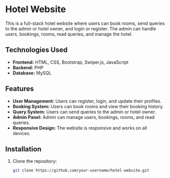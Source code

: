 # Hotel Website

This is a full-stack hotel website where users can book rooms, send queries to the admin or hotel owner, and login or register. The admin can handle users, bookings, rooms, read queries, and manage the hotel.

## Technologies Used

- **Frontend:** HTML, CSS, Bootstrap, Swiper.js, JavaScript
- **Backend:** PHP
- **Database:** MySQL

## Features

- **User Management:** Users can register, login, and update their profiles.
- **Booking System:** Users can book rooms and view their booking history.
- **Query System:** Users can send queries to the admin or hotel owner.
- **Admin Panel:** Admin can manage users, bookings, rooms, and read queries.
- **Responsive Design:** The website is responsive and works on all devices.

## Installation

1. Clone the repository:

   ```bash
   git clone https://github.com/your-username/hotel-website.git
